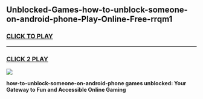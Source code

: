 
## Unblocked-Games-how-to-unblock-someone-on-android-phone-Play-Online-Free-rrqm1
<h3>
<a href="https://premium76.site?title=how-to-unblock-someone-on-android-phone&ref=26A">CLICK TO PLAY</a></h3>
<hr>

<h3>
<a href="https://premium76.site?title=how-to-unblock-someone-on-android-phone&ref=26A">CLICK 2 PLAY</a>
  
</h3>

<a href="https://premium76.site?title=how-to-unblock-someone-on-android-phone&ref=26A"><img src="https://clearcache.store/games.png"></a>


**how-to-unblock-someone-on-android-phone games unblocked: Your Gateway to Fun and Accessible Online Gaming**

